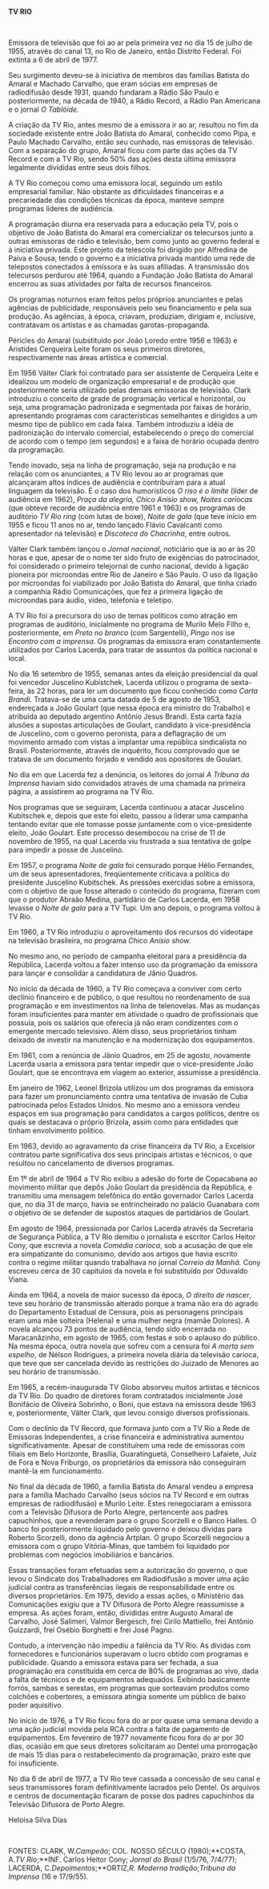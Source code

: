 **TV RIO**

 

Emissora de televisão que foi ao ar pela primeira vez no dia 15 de julho
de 1955, através do canal 13, no Rio de Janeiro, então Distrito Federal.
Foi extinta a 6 de abril de 1977.

Seu surgimento deveu-se à iniciativa de membros das famílias Batista do
Amaral e Machado Carvalho, que eram sócias em empresas de radiodifusão
desde 1931, quando fundaram a Rádio São Paulo e posteriormente, na
década de 1940, a Rádio Record, a Rádio Pan Americana e o jornal *O
Tablóide.*

A criação da TV Rio, antes mesmo de a emissora ir ao ar, resultou no fim
da sociedade existente entre João Batista do Amaral, conhecido como
Pipa, e Paulo Machado Carvalho, então seu cunhado, nas emissoras de
televisão. Com a separação do grupo, Amaral ficou com parte das ações da
TV Record e com a TV Rio, sendo 50% das ações desta última emissora
legalmente divididas entre seus dois filhos.

A TV Rio começou como uma emissora local, seguindo um estilo empresarial
familiar. Não obstante as dificuldades financeiras e a precariedade das
condições técnicas da época, manteve sempre programas líderes de
audiência.

A programação diurna era reservada para a educação pela TV, pois o
objetivo de João Batista do Amaral era comercializar os telecursos junto
a outras emissoras de rádio e televisão, bem como junto ao governo
federal e à iniciativa privada. Este projeto da telescola foi dirigido
por Alfredina de Paiva e Sousa, tendo o governo e a iniciativa privada
mantido uma rede de telepostos conectados à emissora e às suas
afiliadas. A transmissão dos telecursos perdurou até 1964, quando a
Fundação João Batista do Amaral encerrou as suas atividades por falta de
recursos financeiros.

Os programas noturnos eram feitos pelos próprios anunciantes e pelas
agências de publicidade, responsáveis pelo seu financiamento e pela sua
produção. As agências, à época, criavam, produziam, dirigiam e,
inclusive, contratavam os artistas e as chamadas garotas-propaganda.

Péricles do Amaral (substituído por João Loredo entre 1956 e 1963) e
Aristides Cerqueira Leite foram os seus primeiros diretores,
respectivamente nas áreas artística e comercial.

Em 1956 Válter Clark foi contratado para ser assistente de Cerqueira
Leite e idealizou um modelo de organização empresarial e de produção que
posteriormente seria utilizado pelas demais emissoras de televisão.
Clark introduziu o conceito de grade de programação vertical e
horizontal, ou seja, uma programação padronizada e segmentada por faixas
de horário, apresentando programas com características semelhantes e
dirigidos a um mesmo tipo de público em cada faixa. Também introduziu a
idéia de padronização do intervalo comercial, estabelecendo o preço do
comercial de acordo com o tempo (em segundos) e a faixa de horário
ocupada dentro da programação.

Tendo inovado, seja na linha de programação, seja na produção e na
relação com os anunciantes, a TV Rio levou ao ar programas que
alcançaram altos índices de audiência e contribuíram para a atual
linguagem da televisão. É o caso dos humorísticos *O riso é o limite*
(líder de audiência em 1962), *Praça da alegria, Chico Anísio show,
Noites cariocas* (que obteve recorde de audiência entre 1961 e 1963) e
os programas de auditório *TV Rio* *ring* (com lutas de boxe), *Noite de
gala* (que teve início em 1955 e ficou 11 anos no ar, tendo lançado
Flávio Cavalcanti como apresentador na televisão) e *Discoteca do
Chacrinha*, entre outros.

Válter Clark também lançou o *Jornal nacional*, noticiário que ia ao ar
às 20 horas e que, apesar de o nome ter sido fruto de exigências do
patrocinador, foi considerado o primeiro telejornal de cunho nacional,
devido à ligação pioneira por microondas entre Rio de Janeiro e São
Paulo. O uso da ligação por microondas foi viabilizado por João Batista
do Amaral, que tinha criado a companhia Rádio Comunicações, que fez a
primeira ligação de microondas para áudio, vídeo, telefonia e teletipo.

A TV Rio foi a precursora do uso de temas políticos como atração em
programas de auditório, inicialmente no programa de Murilo Melo Filho e,
posteriormente, em *Preto no branco* (com Sargentelli), *Pingo nos is*e
*Encontro com a imprensa*. Os programas da emissora eram constantemente
utilizados por Carlos Lacerda, para tratar de assuntos da política
nacional e local.

No dia 16 setembro de 1955, semanas antes da eleição presidencial da
qual foi vencedor Juscelino Kubistchek, Lacerda utilizou o programa de
sexta-feira, às 22 horas, para ler um documento que ficou conhecido como
*Carta Brandi*. Tratava-se de uma carta datada de 5 de agosto de 1953,
endereçada a João Goulart (que nessa época era ministro do Trabalho) e
atribuída ao deputado argentino Antônio Jesus Brandi. Esta carta fazia
alusões a supostas articulações de Goulart, candidato à vice-presidência
de Juscelino, com o governo peronista, para a deflagração de um
movimento armado com vistas a implantar uma república sindicalista no
Brasil. Posteriormente, através de inquérito, ficou comprovado que se
tratava de um documento forjado e vendido aos opositores de Goulart.

No dia em que Lacerda fez a denúncia, os leitores do jornal *A Tribuna
da Imprensa* haviam sido convidados através de uma chamada na primeira
página, a assistirem ao programa na TV Rio.

Nos programas que se seguiram, Lacerda continuou a atacar Juscelino
Kubitschek e, depois que este foi eleito, passou a liderar uma campanha
tentando evitar que ele tomasse posse juntamente com o vice-presidente
eleito, João Goulart. Este processo desembocou na crise de 11 de
novembro de 1955, na qual Lacerda viu frustrada a sua tentativa de golpe
para impedir a posse de Juscelino.

Em 1957, o programa *Noite de gala* foi censurado porque Hélio
Fernandes, um de seus apresentadores, freqüentemente criticava a
política do presidente Juscelino Kubitschek. As pressões exercidas sobre
a emissora, com o objetivo de que fosse alterado o conteúdo do programa,
fizeram com que o produtor Abraão Medina, partidário de Carlos Lacerda,
em 1958 levasse o *Noite de gala* para a TV Tupi. Um ano depois, o
programa voltou à TV Rio.

Em 1960, a TV Rio introduziu o aproveitamento dos recursos do vídeotape
na televisão brasileira, no programa *Chico Anísio show*.

No mesmo ano, no período de campanha eleitoral para a presidência da
República, Lacerda voltou a fazer intenso uso da programação da emissora
para lançar e consolidar a candidatura de Jânio Quadros.

No início da década de 1960, a TV Rio começava a conviver com certo
declínio financeiro e de público, o que resultou no reordenamento de sua
programação e em investimentos na linha de telenovelas. Mas as mudanças
foram insuficientes para manter em atividade o quadro de profissionais
que possuía, pois os salários que oferecia já não eram condizentes com o
emergente mercado televisivo. Além disso, seus proprietários tinham
deixado de investir na manutenção e na modernização dos equipamentos.

Em 1961, com a renúncia de Jânio Quadros, em 25 de agosto, novamente
Lacerda usaria a emissora para tentar impedir que o vice-presidente João
Goulart, que se encontrava em viagem ao exterior, assumisse a
presidência.

Em janeiro de 1962, Leonel Brizola utilizou um dos programas da emissora
para fazer um pronunciamento contra uma tentativa de invasão de Cuba
patrocinada pelos Estados Unidos. No mesmo ano a emissora vendeu espaços
em sua programação para candidatos a cargos políticos, dentre os quais
se destacava o próprio Brizola, assim como para entidades que tinham
envolvimento político.

Em 1963, devido ao agravamento da crise financeira da TV Rio, a
Excelsior contratou parte significativa dos seus principais artistas e
técnicos, o que resultou no cancelamento de diversos programas.

Em 1º de abril de 1964 a TV Rio exibiu a adesão do forte de Copacabana
ao movimento militar que depôs João Goulart da presidência da República,
e transmitiu uma mensagem telefônica do então governador Carlos Lacerda
que, no dia 31 de março, havia se entrincheirado no palácio Guanabara
com o objetivo de se defender de supostos ataques de partidários de
Goulart.

Em agosto de 1964, pressionada por Carlos Lacerda através da Secretaria
de Segurança Pública, a TV Rio demitiu o jornalista e escritor Carlos
Heitor Cony, que escrevia a novela *Comédia carioca*, sob a acusação de
que ele era simpatizante do comunismo, devido aos artigos que havia
escrito contra o regime militar quando trabalhava no jornal *Correio da
Manhã.* Cony escreveu cerca de 30 capítulos da novela e foi substituído
por Oduvaldo Viana.

Ainda em 1964, a novela de maior sucesso da época, *O direito de
nascer*, teve seu horário de transmissão alterado porque a trama não era
do agrado do Departamento Estadual de Censura, pois as personagens
principais eram uma mãe solteira (Helena) e uma mulher negra (mamãe
Dolores). A novela alcançou 73 pontos de audiência, tendo sido encerrada
no Maracanãzinho, em agosto de 1965, com festas e sob o aplauso do
público. Na mesma época, outra novela que sofreu com a censura foi *A
morta sem espelho*, de Nélson Rodrigues, a primeira novela diária da
televisão carioca, que teve que ser cancelada devido às restrições do
Juizado de Menores ao seu horário de transmissão.

Em 1965, a recém-inaugurada TV Globo absorveu muitos artistas e técnicos
da TV Rio. Do quadro de diretores foram contratados inicialmente José
Bonifácio de Oliveira Sobrinho, o Boni, que estava na emissora desde
1963 e, posteriormente, Válter Clark, que levou consigo diversos
profissionais.

Com o declínio da TV Record, que formava junto com a TV Rio a Rede de
Emissoras Independentes, a crise financeira e administrativa aumentou
significativamente. Apesar de constituírem uma rede de emissoras com
filiais em Belo Horizonte, Brasília, Guaratinguetá, Conselheiro
Lafaiete, Juiz de Fora e Nova Friburgo, os proprietários da emissora não
conseguiram mantê-la em funcionamento.

No final da década de 1960, a família Batista do Amaral vendeu a empresa
para a família Machado Carvalho (seus sócios na TV Record e em outras
empresas de radiodifusão) e Murilo Leite. Estes renegociaram a emissora
com a Televisão Difusora de Porto Alegre, pertencente aos padres
capuchinhos, que a revenderam para o grupo Scorzelli e o Banco Halles. O
banco foi posteriormente liquidado pelo governo e deixou dívidas para
Roberto Scorzelli, dono da agência Artplan. O grupo Scorzelli negociou a
emissora com o grupo Vitória-Minas, que também foi liquidado por
problemas com negócios imobiliários e bancários.

Essas transações foram efetuadas sem a autorização do governo, o que
levou o Sindicato dos Trabalhadores em Radiodifusão a mover uma ação
judicial contra as transferências ilegais de responsabilidade entre os
diversos proprietários. Em 1975, devido a essas ações, o Ministério das
Comunicações exigiu que a TV Difusora de Porto Alegre reassumisse a
empresa. As ações foram, então, divididas entre Augusto Amaral de
Carvalho, José Salimeri, Valmor Bergesch, frei Cirilo Mattiello, frei
Antônio Guizzardi, frei Osébio Borghetti e frei José Pagno.

Contudo, a intervenção não impediu a falência da TV Rio. As dívidas com
fornecedores e funcionários superavam o lucro obtido com programas e
publicidade. Quando a emissora estava para ser fechada, a sua
programação era constituída em cerca de 80% de programas ao vivo, dada a
falta de técnicos e de equipamentos adequados. Exibindo basicamente
forrós, sambas e serestas, em programas que sorteavam produtos como
colchões e cobertores, a emissora atingia somente um público de baixo
poder aquisitivo.

No início de 1976, a TV Rio ficou fora do ar por quase uma semana devido
a uma ação judicial movida pela RCA contra a falta de pagamento de
equipamentos. Em fevereiro de 1977 novamente ficou fora do ar por 30
dias, ocasião em que seus diretores solicitaram ao Dentel uma
prorrogação de mais 15 dias para o restabelecimento da programação,
prazo este que foi insuficiente.

No dia 6 de abril de 1977, a TV Rio teve cassada a concessão de seu
canal e seus transmissores foram definitivamente lacrados pelo Dentel.
Os arquivos e centros de documentação ficaram de posse dos padres
capuchinhos da Televisão Difusora de Porto Alegre.

Heloísa Silva Dias

 

FONTES: CLARK, W.*Campeão*; COL. NOSSO SÉCULO (1980);**COSTA, A.*TV
Rio*;**INF. Carlos Heitor Cony; *Jornal do Brasil* (1/5/76, 7/4/77);
LACERDA, C.*Depoimentos*;**ORTIZ,**R*. Moderna tradição*;*Tribuna da
Imprensa* (16 e 17/9/55).

 

 
